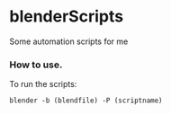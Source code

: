 # blenderScripts
Some automation scripts for me

### How to use.
To run the scripts:
```
blender -b (blendfile) -P (scriptname)
```
